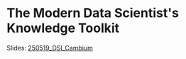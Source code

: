 # The Modern Data Scientist's Knowledge Toolkit

Slides: [250519_DSI_Cambium](https://docs.google.com/presentation/d/1Klh3XpNg_eJUJv3xWWaK0fJJR3ooqBnIeZO62qr9hyg/edit?slide=id.p#slide=id.p)